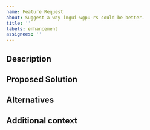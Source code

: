 ```yaml
---
name: Feature Request
about: Suggest a way imgui-wgpu-rs could be better.
title: ''
labels: enhancement
assignees: ''
---
```


## Description
<!--A description of what the problem is-->

## Proposed Solution
<!--A description of what you want to happen-->

## Alternatives
<!--Any alternative solutions or features you've considered-->

## Additional context
<!--Add any other context about the feature request here-->